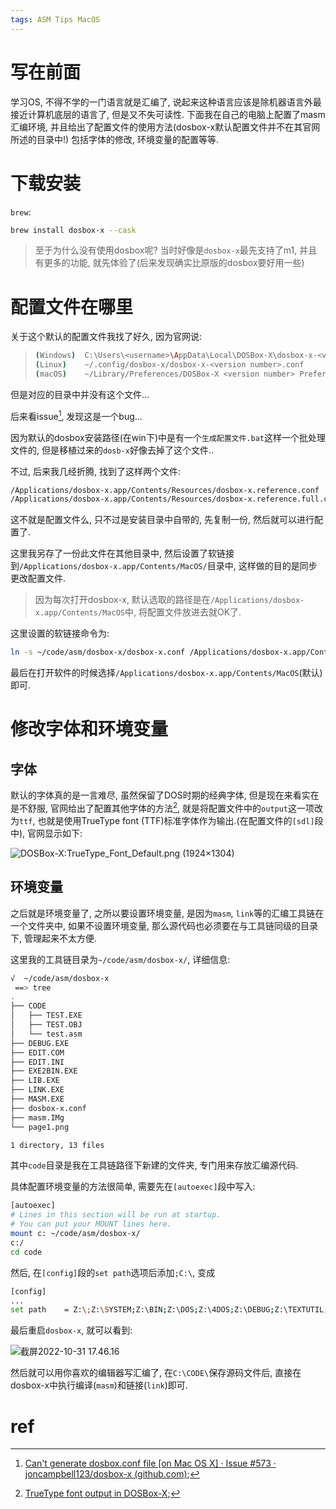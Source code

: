 ```yaml
---
tags: ASM Tips MacOS
---
```


# 写在前面

学习OS, 不得不学的一门语言就是汇编了, 说起来这种语言应该是除机器语言外最接近计算机底层的语言了, 但是又不失可读性. 下面我在自己的电脑上配置了masm汇编环境, 并且给出了配置文件的使用方法(dosbox-x默认配置文件并不在其官网所述的目录中!) 包括字体的修改, 环境变量的配置等等. 



# 下载安装

`brew`:

```bash
brew install dosbox-x --cask
```

>   至于为什么没有使用dosbox呢? 当时好像是`dosbox-x`最先支持了m1, 并且有更多的功能, 就先体验了(后来发现确实比原版的dosbox要好用一些)



# 配置文件在哪里

关于这个默认的配置文件我找了好久, 因为官网说:

>   ```bash
>   (Windows)  C:\Users\<username>\AppData\Local\DOSBox-X\dosbox-x-<version number>.conf
>   (Linux)    ~/.config/dosbox-x/dosbox-x-<version number>.conf
>   (macOS)    ~/Library/Preferences/DOSBox-X <version number> Preferences
>   ```

但是对应的目录中并没有这个文件...

后来看issue[^1], 发现这是一个bug...

因为默认的dosbox安装路径(在win下)中是有一个`生成配置文件.bat`这样一个批处理文件的, 但是移植过来的`dosb-x`好像去掉了这个文件..

不过, 后来我几经折腾, 找到了这样两个文件:

```bash
/Applications/dosbox-x.app/Contents/Resources/dosbox-x.reference.conf
/Applications/dosbox-x.app/Contents/Resources/dosbox-x.reference.full.conf
```

这不就是配置文件么, 只不过是安装目录中自带的, 先复制一份, 然后就可以进行配置了.

这里我另存了一份此文件在其他目录中, 然后设置了软链接到`/Applications/dosbox-x.app/Contents/MacOS/`目录中, 这样做的目的是同步更改配置文件. 

>   因为每次打开dosbox-x, 默认选取的路径是在`/Applications/dosbox-x.app/Contents/MacOS`中, 将配置文件放进去就OK了. 

这里设置的软链接命令为:

```bash
ln -s ~/code/asm/dosbox-x/dosbox-x.conf /Applications/dosbox-x.app/Contents/MacOS/dosbox-x.conf
```

最后在打开软件的时候选择`/Applications/dosbox-x.app/Contents/MacOS`(默认)即可.



# 修改字体和环境变量

## 字体

默认的字体真的是一言难尽, 虽然保留了DOS时期的经典字体, 但是现在来看实在是不舒服, 官网给出了配置其他字体的方法[^2], 就是将配置文件中的`output`这一项改为`ttf`, 也就是使用TrueType font (TTF)标准字体作为输出.(在配置文件的`[sdl]`段中), 官网显示如下:

![DOSBox-X:TrueType_Font_Default.png (1924×1304)](https://dosbox-x.com/wiki/images/DOSBox-X:TrueType_Font_Default.png)

## 环境变量

之后就是环境变量了, 之所以要设置环境变量, 是因为`masm`, `link`等的汇编工具链在一个文件夹中, 如果不设置环境变量, 那么源代码也必须要在与工具链同级的目录下, 管理起来不太方便. 

这里我的工具链目录为`~/code/asm/dosbox-x/`, 详细信息:

```bash
√  ~/code/asm/dosbox-x
 ==> tree
.
├── CODE
│   ├── TEST.EXE
│   ├── TEST.OBJ
│   └── test.asm
├── DEBUG.EXE
├── EDIT.COM
├── EDIT.INI
├── EXE2BIN.EXE
├── LIB.EXE
├── LINK.EXE
├── MASM.EXE
├── dosbox-x.conf
├── masm.IMg
└── page1.png

1 directory, 13 files
```

其中`code`目录是我在工具链路径下新建的文件夹, 专门用来存放汇编源代码.

具体配置环境变量的方法很简单, 需要先在`[autoexec]`段中写入:

```bash
[autoexec]
# Lines in this section will be run at startup.
# You can put your MOUNT lines here.
mount c: ~/code/asm/dosbox-x/
c:/
cd code
```

然后, 在`[config]`段的`set path`选项后添加`;C:\`, 变成

```bash
[config]
...
set path    = Z:\;Z:\SYSTEM;Z:\BIN;Z:\DOS;Z:\4DOS;Z:\DEBUG;Z:\TEXTUTIL;C:\
```

最后重启`dosbox-x`, 就可以看到:

![截屏2022-10-31 17.46.16](https://s2.loli.net/2022/10/31/znitqVYdvO1U3J7.jpg)

然后就可以用你喜欢的编辑器写汇编了, 在`C:\CODE\`保存源码文件后, 直接在dosbox-x中执行编译(`masm`)和链接(`link`)即可. 



# ref

[^1]: [Can't generate dosbox.conf file [on Mac OS X] · Issue #573 · joncampbell123/dosbox-x (github.com)](https://github.com/joncampbell123/dosbox-x/issues/573);
[^2]:[TrueType font output in DOSBox-X](https://dosbox-x.com/wiki/Guide%3AUsing-TrueType-font-output-in-DOSBox‐X#_truetype_font_output_in_dosbox_x);